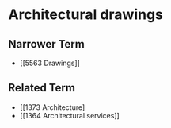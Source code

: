 # Architectural drawings  

## Narrower Term

- [[5563 Drawings]]  

## Related Term

- [[1373 Architecture]
- [[1364 Architectural services]]  

